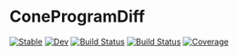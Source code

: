 # ConeProgramDiff

[![Stable](https://img.shields.io/badge/docs-stable-blue.svg)](https://tjdiamandis.github.io/ConeProgramDiff.jl/stable)
[![Dev](https://img.shields.io/badge/docs-dev-blue.svg)](https://tjdiamandis.github.io/ConeProgramDiff.jl/dev)
[![Build Status](https://github.com/tjdiamandis/ConeProgramDiff.jl/workflows/CI/badge.svg)](https://github.com/tjdiamandis/ConeProgramDiff.jl/actions)
[![Build Status](https://travis-ci.com/tjdiamandis/ConeProgramDiff.jl.svg?branch=master)](https://travis-ci.com/tjdiamandis/ConeProgramDiff.jl)
[![Coverage](https://codecov.io/gh/tjdiamandis/ConeProgramDiff.jl/branch/master/graph/badge.svg)](https://codecov.io/gh/tjdiamandis/ConeProgramDiff.jl)
